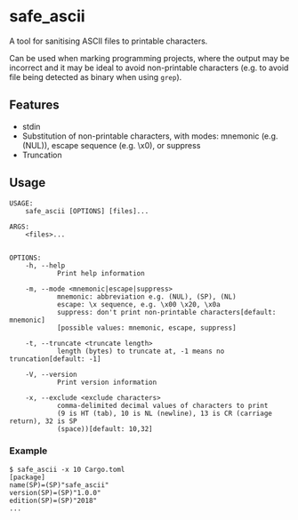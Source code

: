 # safe_ascii
A tool for sanitising ASCII files to printable characters.

Can be used when marking programming projects, where the output may be incorrect and it may be ideal to avoid non-printable characters (e.g. to avoid file being detected as binary when using `grep`).

## Features
- stdin
- Substitution of non-printable characters, with modes: mnemonic (e.g. (NUL)), escape sequence (e.g. \x0), or suppress
- Truncation

## Usage
```
USAGE:
    safe_ascii [OPTIONS] [files]...

ARGS:
    <files>...


OPTIONS:
    -h, --help
            Print help information

    -m, --mode <mnemonic|escape|suppress>
            mnemonic: abbreviation e.g. (NUL), (SP), (NL)
            escape: \x sequence, e.g. \x00 \x20, \x0a
            suppress: don't print non-printable characters[default: mnemonic]
            [possible values: mnemonic, escape, suppress]

    -t, --truncate <truncate length>
            length (bytes) to truncate at, -1 means no truncation[default: -1]

    -V, --version
            Print version information

    -x, --exclude <exclude characters>
            comma-delimited decimal values of characters to print
            (9 is HT (tab), 10 is NL (newline), 13 is CR (carriage return), 32 is SP
            (space))[default: 10,32]
```

### Example

```
$ safe_ascii -x 10 Cargo.toml
[package]
name(SP)=(SP)"safe_ascii"
version(SP)=(SP)"1.0.0"
edition(SP)=(SP)"2018"
...
```
